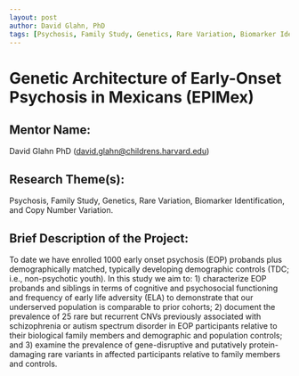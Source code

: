 ```yaml
---
layout: post
author: David Glahn, PhD
tags: [Psychosis, Family Study, Genetics, Rare Variation, Biomarker Identification, Copy Number Variation]
---
```


# Genetic Architecture of Early-Onset Psychosis in Mexicans (EPIMex)

## Mentor Name:

David Glahn PhD (david.glahn@childrens.harvard.edu)

## Research Theme(s): 

Psychosis, Family Study, Genetics, Rare Variation, Biomarker Identification, and Copy Number Variation.

## Brief Description of the Project: 

To date we have enrolled 1000 early onset psychosis (EOP) probands plus demographically matched, typically developing demographic controls (TDC; i.e., non-psychotic youth). In this study we aim to: 1) characterize EOP probands and siblings in terms of cognitive and psychosocial functioning and frequency of early life adversity (ELA) to demonstrate that our underserved population is comparable to prior cohorts; 2) document the prevalence of 25 rare but recurrent CNVs previously associated with schizophrenia or autism spectrum disorder in EOP participants relative to their biological family members and demographic and population controls; and 3) examine the prevalence of gene-disruptive and putatively protein-damaging rare variants in affected participants relative to family members and controls. 